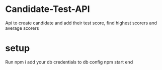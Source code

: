 # Candidate-Test-API
Api to create candidate and add their test score, find highest scorers and average scorers
# setup
Run npm i
add your db credentials to db config
npm start
end
